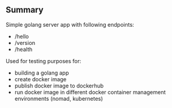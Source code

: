 ## Summary

Simple golang server app with following endpoints:

* /hello
* /version
* /health

Used for testing purposes for:

* building a golang app
* create docker image
* publish docker image to dockerhub
* run docker image in different docker container management environments (nomad, kubernetes)
